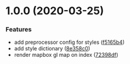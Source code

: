 # 1.0.0 (2020-03-25)


### Features

* add preprocessor config for styles ([f5165b4](https://github.com/pixelmord/neuland/commit/f5165b4121969517c57c600fe7dcd15d5175faa3))
* add style dictionary ([8e358c0](https://github.com/pixelmord/neuland/commit/8e358c0376925bef2f6f956338cfe4ca9147723a))
* render mapbox gl map on index ([72398df](https://github.com/pixelmord/neuland/commit/72398dfc3b1b11117c03b96863210e486fc7d699))
